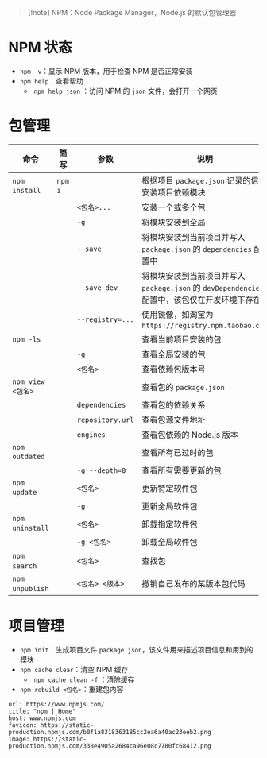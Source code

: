 >[!note] NPM：Node Package Manager，Node.js 的默认包管理器
# NPM 状态

* ​`npm -v`​：显示 NPM 版本，用于检查 NPM 是否正常安装
* ​`npm help`​：查看帮助
    * ​ `npm help json` ​：访问 NPM 的 `json` ​ 文件，会打开一个网页
# 包管理

|命令|简写|参数|说明|
| ---------------------------------| ---------------------------------| -----------------| --------------------------------------------------------------------|
|`npm install`​<br />|`npm i`​<br />||根据项目 `package.json`​ 记录的信息安装项目依赖模块|
|||​`<包名>...`​|安装一个或多个包|
|||​`-g`​|将模块安装到全局|
|||​`--save`​|将模块安装到当前项目并写入 `package.json`​ 的 `dependencies`​ 配置中|
|||​`--save-dev`​|将模块安装到当前项目并写入 `package.json`​ 的 `devDependencies`​ 配置中，该包仅在开发环境下存在|
|||​`--registry=...`​|使用镜像，如淘宝为 `https://registry.npm.taobao.org`​|
|`npm -ls`​<br />|||查看当前项目安装的包|
|||​`-g`​|查看全局安装的包|
|||​`<包名>`​|查看依赖包版本号|
|`npm view <包名>`​<br />|||查看包的 `package.json`​|
|||​`dependencies`​|查看包的依赖关系|
|||​`repository.url`​|查看包源文件地址|
|||​`engines`​|查看包依赖的 Node.js 版本|
|`npm outdated`​|||查看所有已过时的包|
|||​`-g --depth=0`​|查看所有需要更新的包|
|`npm update`​<br />||​`<包名>`​|更新特定软件包|
|||​`-g`​|更新全局软件包|
|`npm uninstall`​<br />||​`<包名>`​|卸载指定软件包|
|||​`-g <包名>`​|卸载全局软件包|
|​`npm search`​||​`<包名>`​|查找包|
|​`npm unpublish`​||​`<包名> <版本>`​|撤销自己发布的某版本包代码|
# 项目管理

* ​`npm init`​：生成项目文件 `package.json`​，该文件用来描述项目信息和用到的模块
* ​`npm cache clear`​：清空 NPM 缓存
    * ​ `npm cache clean -f` ​：清除缓存
* ​`npm rebuild <包名>`​：重建包内容
‍
```cardlink
url: https://www.npmjs.com/
title: "npm | Home"
host: www.npmjs.com
favicon: https://static-production.npmjs.com/b0f1a8318363185cc2ea6a40ac23eeb2.png
image: https://static-production.npmjs.com/338e4905a2684ca96e08c7780fc68412.png
```

